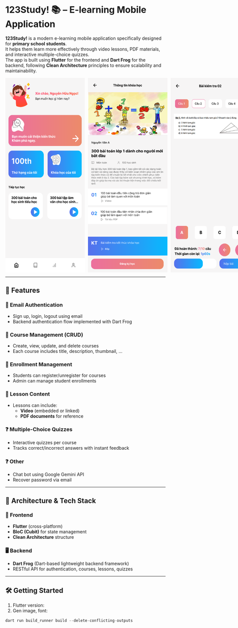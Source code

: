 # 123Study! 📚 – E-learning Mobile Application

**123Study!** is a modern e-learning mobile application specifically designed for **primary school students**.  
It helps them learn more effectively through video lessons, PDF materials, and interactive multiple-choice quizzes.  
The app is built using **Flutter** for the frontend and **Dart Frog** for the backend, following **Clean Architecture** principles to ensure scalability and maintainability.

<div style="display: flex; gap: 10px;">
<img src="assets/images/screenshots/home.png" alt="Home Screen" width="250"/>  
<img src="assets/images/screenshots/course_detail.png" alt="Course Detail" width="250"/>  
<img src="assets/images/screenshots/quiz.png" alt="Quiz Screen" width="250"/>
</div>

---

## 🚀 Features

### 🔐 Email Authentication
- Sign up, login, logout using email
- Backend authentication flow implemented with Dart Frog

### 📘 Course Management (CRUD)
- Create, view, update, and delete courses
- Each course includes title, description, thumbnail, ...

### 📝 Enrollment Management
- Students can register/unregister for courses
- Admin can manage student enrollments

### 🎥 Lesson Content
- Lessons can include:
    - **Video** (embedded or linked)
    - **PDF documents** for reference

### ❓ Multiple-Choice Quizzes
- Interactive quizzes per course
- Tracks correct/incorrect answers with instant feedback

### ❓ Other
- Chat bot using Google Gemini API
- Recover password via email

---

## 🧱 Architecture & Tech Stack

### 📱 Frontend
- **Flutter** (cross-platform)
- **BloC (Cubit)** for state management
- **Clean Architecture** structure

### 🖥️ Backend
- **Dart Frog** (Dart-based lightweight backend framework)
- RESTful API for authentication, courses, lessons, quizzes

---

## 🛠️ Getting Started

1. Flutter version: 
2. Gen image, font:
```dart
dart run build_runner build --delete-conflicting-outputs
```